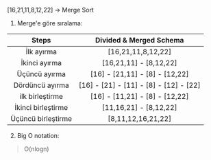 
[16,21,11,8,12,22] -> Merge Sort

1. Merge'e göre sıralama:

|Steps|Divided & Merged Schema|
|:--:|:--:|
| İlk ayırma                                             |[16,21,11,8,12,22]|
| İkinci ayırma                                          |[16,21,11] - [8,12,22]|
| Üçüncü ayırma                                          |[16] - [21,11] - [8] - [12,22]|
| Dördüncü ayırma                                        |[16] - [21] - [11] - [8] - [12] - [22]|
| ilk birleştirme                                        |[16] - [11,21] - [8] - [12,22]|
| İkinci birleştirme                                     |[11,16,21] - [8,12,22]|
| Üçüncü birleştirme                                     |[8,11,12,16,21,22]|

2. Big O notation:

> O(nlogn)